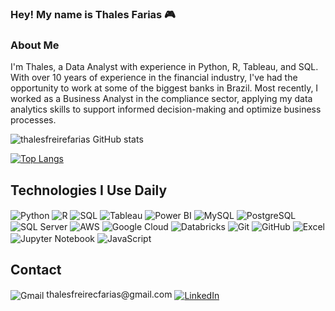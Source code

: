 ### Hey! My name is Thales Farias 🎮 

### About Me

I'm Thales, a Data Analyst with experience in Python, R, Tableau, and SQL. With over 10 years of experience in the financial industry, I've had the opportunity to work at some of the biggest banks in Brazil. Most recently, I worked as a Business Analyst in the compliance sector, applying my data analytics skills to support informed decision-making and optimize business processes.

![thalesfreirefarias GitHub stats](https://github-readme-stats.vercel.app/api?username=thalesfreirefarias&show_icons=true&theme=radical)

[![Top Langs](https://github-readme-stats.vercel.app/api/top-langs/?username=thalesfreirefarias)](https://github.com/thalesfreirefarias/github-readme-stats)

## Technologies I Use Daily

<div>
  <img align="center" alt="Python" src="https://img.shields.io/badge/Python-14354C?style=for-the-badge&logo=python&logoColor=white"/>
  <img align="center" alt="R" src="https://img.shields.io/badge/R-276DC3?style=for-the-badge&logo=r&logoColor=white"/>
  <img align="center" alt="SQL" src="https://img.shields.io/badge/SQL-4479A1?style=for-the-badge&logo=mysql&logoColor=white"/>
  <img align="center" alt="Tableau" src="https://img.shields.io/badge/Tableau-E97627?style=for-the-badge&logo=tableau&logoColor=white"/>
  <img align="center" alt="Power BI" src="https://img.shields.io/badge/Power%20BI-F2C811?style=for-the-badge&logo=powerbi&logoColor=black"/>
  <img align="center" alt="MySQL" src="https://img.shields.io/badge/MySQL-005C84?style=for-the-badge&logo=mysql&logoColor=white"/>
  <img align="center" alt="PostgreSQL" src="https://img.shields.io/badge/PostgreSQL-316192?style=for-the-badge&logo=postgresql&logoColor=white"/>
  <img align="center" alt="SQL Server" src="https://img.shields.io/badge/SQL%20Server-CC2927?style=for-the-badge&logo=microsoftsqlserver&logoColor=white"/>
  <img align="center" alt="AWS" src="https://img.shields.io/badge/AWS-232F3E?style=for-the-badge&logo=amazonaws&logoColor=white"/>
  <img align="center" alt="Google Cloud" src="https://img.shields.io/badge/Google%20Cloud-4285F4?style=for-the-badge&logo=googlecloud&logoColor=white"/>
  <img align="center" alt="Databricks" src="https://img.shields.io/badge/Databricks-FF3621?style=for-the-badge&logo=databricks&logoColor=white"/>
  <img align="center" alt="Git" src="https://img.shields.io/badge/Git-F05032?style=for-the-badge&logo=git&logoColor=white"/>
  <img align="center" alt="GitHub" src="https://img.shields.io/badge/GitHub-181717?style=for-the-badge&logo=github&logoColor=white"/>
  <img align="center" alt="Excel" src="https://img.shields.io/badge/Excel-217346?style=for-the-badge&logo=microsoftexcel&logoColor=white"/>
  <img align="center" alt="Jupyter Notebook" src="https://img.shields.io/badge/Jupyter-F37626?style=for-the-badge&logo=jupyter&logoColor=white"/>
  <img align="center" alt="JavaScript" src="https://img.shields.io/badge/JavaScript-F7DF1E?style=for-the-badge&logo=javascript&logoColor=black"/>
</div>

## Contact  
<div>
  <img align="center" alt="Gmail" src="https://img.shields.io/badge/Gmail-D14836?style=for-the-badge&logo=gmail&logoColor=white"/> thalesfreirecfarias@gmail.com  
  <a href="https://www.linkedin.com/in/thalesfreirefarias/" target="_blank">
    <img align="center" alt="LinkedIn" src="https://img.shields.io/badge/LinkedIn-0077B5?style=for-the-badge&logo=linkedin&logoColor=white"/>
  </a>
</div>
